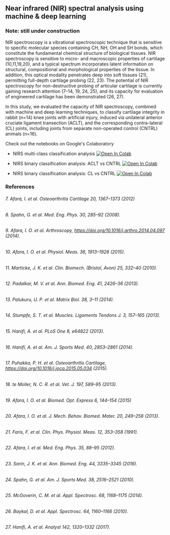 ## Near infrared (NIR) spectral analysis using machine & deep learning

### Note: still under construction

NIR spectroscopy is a vibrational spectroscopic technique that is sensitive to specific molecular species containing
CH, NH, OH and SH bonds, which constitute the fundamental chemical structure of biological tissues. NIR spectroscopy is sensitive to micro- and macroscopic properties of cartilage (10,11,19,20), and a typical spectrum incorporates latent information on structural, compositional and morphological properties of the tissue. In addition, this optical modality penetrates deep into soft tissues (21), permitting full-depth cartilage probing (22, 23). The potential of NIR spectroscopy for non-destructive probing of articular cartilage is currently gaining research attention (7–14, 19, 24, 25), and its capacity for evaluation of engineered cartilage has been demonstrated (26, 27).

In this study, we evaluated the capacity of NIR spectroscopy, combined with machine and deep learning techniques, to classify cartilage integrity in rabbit (n=14) knee joints with artificial injury, induced via unilateral anterior cruciate ligament transection (ACLT), and the corresponding contra-lateral (CL) joints, including joints from separate non-operated control (CNTRL) animals (n=16).

Check out the notebooks on Google's Colaboratory

- NIRS multi-class classification analysis [![Open In Colab](https://colab.research.google.com/assets/colab-badge.svg)](https://colab.research.google.com/drive/1msPHAviwc64HIsq9eZGcrzR7MDdlZtuw#scrollTo=rCGsYlc15xdU&uniqifier=1)

- NIRS binary classification analysis: ACLT vs CNTRL [![Open In Colab](https://colab.research.google.com/assets/colab-badge.svg)](https://colab.research.google.com/drive/1msPHAviwc64HIsq9eZGcrzR7MDdlZtuw#scrollTo=rCGsYlc15xdU&uniqifier=1)

- NIRS binary classification analysis: CL vs CNTRL [![Open In Colab](https://colab.research.google.com/assets/colab-badge.svg)](https://colab.research.google.com/drive/1msPHAviwc64HIsq9eZGcrzR7MDdlZtuw#scrollTo=rCGsYlc15xdU&uniqifier=1)


### References
###### 7. Afara, I. et al. Osteoarthritis Cartilage 20, 1367–1373 (2012)
###### 8. Spahn, G. et al. Med. Eng. Phys. 30, 285–92 (2008).
###### 9. Afara, I. O. et al. Arthroscopy, https://doi.org/10.1016/j.arthro.2014.04.097 (2014).
###### 10. Afara, I. O. et al. Physiol. Meas. 36, 1913–1928 (2015).
###### 11. Marticke, J. K. et al. Clin. Biomech. (Bristol, Avon) 25, 332–40 (2010).
###### 12. Padalkar, M. V. et al. Ann. Biomed. Eng. 41, 2426–36 (2013).
###### 13. Palukuru, U. P. et al. Matrix Biol. 38, 3–11 (2014).
###### 14. Stumpfe, S. T. et al. Muscles. Ligaments Tendons J. 3, 157–165 (2013).
###### 15. Hanifi, A. et al. PLoS One 8, e64822 (2013).
###### 16. Hanifi, A. et al. Am. J. Sports Med. 40, 2853–2861 (2014).
###### 17. Puhakka, P. H. et al. Osteoarthritis Cartilage, https://doi.org/10.1016/j.joca.2015.05.034 (2015).
###### 18. te Moller, N. C. R. et al. Vet. J. 197, 589–95 (2013).
###### 19. Afara, I. O. et al. Biomed. Opt. Express 6, 144–154 (2015)
###### 20. Afara, I. O. et al. J. Mech. Behav. Biomed. Mater. 20, 249–258 (2013).
###### 21. Faris, F. et al. Clin. Phys. Physiol. Meas. 12, 353–358 (1991).
###### 22. Afara, I. et al. Med. Eng. Phys. 35, 88–95 (2012).
###### 23. Sarin, J. K. et al. Ann. Biomed. Eng. 44, 3335–3345 (2016).
###### 24. Spahn, G. et al. Am. J. Sports Med. 38, 2516–2521 (2010).
###### 25. McGoverin, C. M. et al. Appl. Spectrosc. 68, 1168–1175 (2014).
###### 26. Baykal, D. et al. Appl. Spectrosc. 64, 1160–1166 (2010).
###### 27. Hanifi, A. et al. Analyst 142, 1320–1332 (2017).
